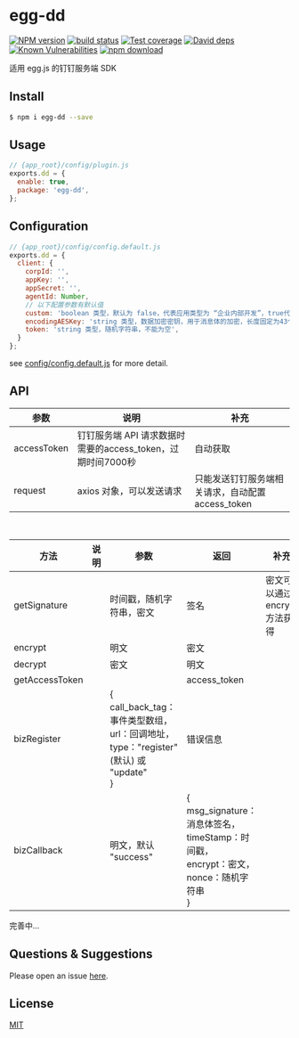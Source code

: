 # egg-dd

[![NPM version][npm-image]][npm-url]
[![build status][travis-image]][travis-url]
[![Test coverage][codecov-image]][codecov-url]
[![David deps][david-image]][david-url]
[![Known Vulnerabilities][snyk-image]][snyk-url]
[![npm download][download-image]][download-url]

[npm-image]: https://img.shields.io/npm/v/egg-dd.svg?style=flat-square
[npm-url]: https://npmjs.org/package/egg-dd
[travis-image]: https://img.shields.io/travis/eggjs/egg-dd.svg?style=flat-square
[travis-url]: https://travis-ci.org/eggjs/egg-dd
[codecov-image]: https://img.shields.io/codecov/c/github/eggjs/egg-dd.svg?style=flat-square
[codecov-url]: https://codecov.io/github/eggjs/egg-dd?branch=master
[david-image]: https://img.shields.io/david/eggjs/egg-dd.svg?style=flat-square
[david-url]: https://david-dm.org/eggjs/egg-dd
[snyk-image]: https://snyk.io/test/npm/egg-dd/badge.svg?style=flat-square
[snyk-url]: https://snyk.io/test/npm/egg-dd
[download-image]: https://img.shields.io/npm/dm/egg-dd.svg?style=flat-square
[download-url]: https://npmjs.org/package/egg-dd

适用 egg.js 的钉钉服务端 SDK

## Install

```bash
$ npm i egg-dd --save
```

## Usage

```js
// {app_root}/config/plugin.js
exports.dd = {
  enable: true,
  package: 'egg-dd',
};
```

## Configuration

```js
// {app_root}/config/config.default.js
exports.dd = {
  client: {
    corpId: '',
    appKey: '',
    appSecret: '',
    agentId: Number,
    // 以下配置参数有默认值
    custom: 'boolean 类型，默认为 false，代表应用类型为 “企业内部开发”，true代表 “授权服务商开发”',
    encodingAESKey: 'string 类型，数据加密密钥，用于消息体的加密，长度固定为43个字符，从a-z，A-Z，0-9共62个字符中选取',
    token: 'string 类型，随机字符串，不能为空',
  }
};
```

see [config/config.default.js](config/config.default.js) for more detail.

## API

|参数|说明|补充|
|---|---|---|
|accessToken|钉钉服务端 API 请求数据时需要的access_token，过期时间7000秒|自动获取|
|request|axios 对象，可以发送请求|只能发送钉钉服务端相关请求，自动配置access_token|

<br/>

|方法|说明|参数|返回|补充|
|---|---|---|---|---|
|getSignature| |时间戳，随机字符串，密文|签名|密文可以通过 encrypt 方法获得|
|encrypt| |明文|密文| |
|decrypt| |密文|明文| |
|getAccessToken| | |access_token| |
|bizRegister| |{<br/>call_back_tag：事件类型数组，<br/>url：回调地址，<br/>type："register"(默认) 或 "update"<br/>}|错误信息| |
|bizCallback| |明文，默认 "success"|{<br/>msg_signature：消息体签名，<br/>timeStamp：时间戳，<br/>encrypt：密文，<br/>nonce：随机字符串<br/>}| |

完善中...
## Questions & Suggestions

Please open an issue [here](https://github.com/cjl255352/egg-dd/issues).

## License

[MIT](LICENSE)

